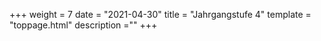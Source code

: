 +++
weight = 7
date = "2021-04-30"
title = "Jahrgangstufe 4"
template = "toppage.html"
description =""
+++